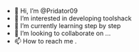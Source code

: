 - 👋 Hi, I’m @Pridator09
- 👀 I’m interested in developing toolshack
- 🌱 I’m currently learning step by step
- 💞️ I’m looking to collaborate on ...
- 📫 How to reach me .

<!---
Pridator09/Pridator09 is a ✨ special ✨ repository because its `README.md` (this file) appears on your GitHub profile.
You can click the Preview link to take a look at your changes.
--->

